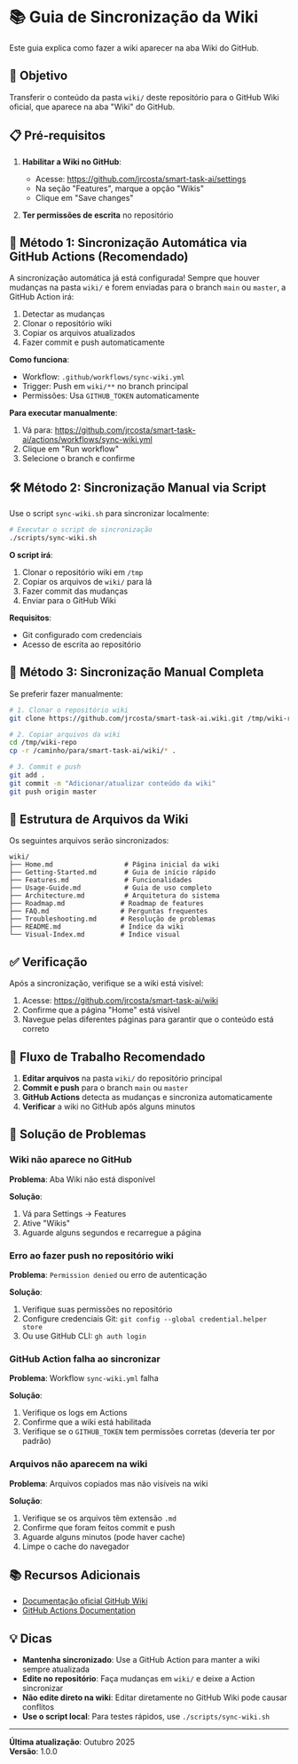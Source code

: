 # 📚 Guia de Sincronização da Wiki

Este guia explica como fazer a wiki aparecer na aba Wiki do GitHub.

## 🎯 Objetivo

Transferir o conteúdo da pasta `wiki/` deste repositório para o GitHub Wiki oficial, que aparece na aba "Wiki" do GitHub.

## 📋 Pré-requisitos

1. **Habilitar a Wiki no GitHub**:
   - Acesse: https://github.com/jrcosta/smart-task-ai/settings
   - Na seção "Features", marque a opção "Wikis"
   - Clique em "Save changes"

2. **Ter permissões de escrita** no repositório

## 🚀 Método 1: Sincronização Automática via GitHub Actions (Recomendado)

A sincronização automática já está configurada! Sempre que houver mudanças na pasta `wiki/` e forem enviadas para o branch `main` ou `master`, a GitHub Action irá:

1. Detectar as mudanças
2. Clonar o repositório wiki
3. Copiar os arquivos atualizados
4. Fazer commit e push automaticamente

**Como funciona**:
- Workflow: `.github/workflows/sync-wiki.yml`
- Trigger: Push em `wiki/**` no branch principal
- Permissões: Usa `GITHUB_TOKEN` automaticamente

**Para executar manualmente**:
1. Vá para: https://github.com/jrcosta/smart-task-ai/actions/workflows/sync-wiki.yml
2. Clique em "Run workflow"
3. Selecione o branch e confirme

## 🛠️ Método 2: Sincronização Manual via Script

Use o script `sync-wiki.sh` para sincronizar localmente:

```bash
# Executar o script de sincronização
./scripts/sync-wiki.sh
```

**O script irá**:
1. Clonar o repositório wiki em `/tmp`
2. Copiar os arquivos de `wiki/` para lá
3. Fazer commit das mudanças
4. Enviar para o GitHub Wiki

**Requisitos**:
- Git configurado com credenciais
- Acesso de escrita ao repositório

## 🔧 Método 3: Sincronização Manual Completa

Se preferir fazer manualmente:

```bash
# 1. Clonar o repositório wiki
git clone https://github.com/jrcosta/smart-task-ai.wiki.git /tmp/wiki-repo

# 2. Copiar arquivos da wiki
cd /tmp/wiki-repo
cp -r /caminho/para/smart-task-ai/wiki/* .

# 3. Commit e push
git add .
git commit -m "Adicionar/atualizar conteúdo da wiki"
git push origin master
```

## 📁 Estrutura de Arquivos da Wiki

Os seguintes arquivos serão sincronizados:

```
wiki/
├── Home.md                  # Página inicial da wiki
├── Getting-Started.md       # Guia de início rápido
├── Features.md              # Funcionalidades
├── Usage-Guide.md           # Guia de uso completo
├── Architecture.md          # Arquitetura do sistema
├── Roadmap.md              # Roadmap de features
├── FAQ.md                  # Perguntas frequentes
├── Troubleshooting.md      # Resolução de problemas
├── README.md               # Índice da wiki
└── Visual-Index.md         # Índice visual
```

## ✅ Verificação

Após a sincronização, verifique se a wiki está visível:

1. Acesse: https://github.com/jrcosta/smart-task-ai/wiki
2. Confirme que a página "Home" está visível
3. Navegue pelas diferentes páginas para garantir que o conteúdo está correto

## 🔄 Fluxo de Trabalho Recomendado

1. **Editar arquivos** na pasta `wiki/` do repositório principal
2. **Commit e push** para o branch `main` ou `master`
3. **GitHub Actions** detecta as mudanças e sincroniza automaticamente
4. **Verificar** a wiki no GitHub após alguns minutos

## 🐛 Solução de Problemas

### Wiki não aparece no GitHub

**Problema**: Aba Wiki não está disponível

**Solução**:
1. Vá para Settings → Features
2. Ative "Wikis"
3. Aguarde alguns segundos e recarregue a página

### Erro ao fazer push no repositório wiki

**Problema**: `Permission denied` ou erro de autenticação

**Solução**:
1. Verifique suas permissões no repositório
2. Configure credenciais Git: `git config --global credential.helper store`
3. Ou use GitHub CLI: `gh auth login`

### GitHub Action falha ao sincronizar

**Problema**: Workflow `sync-wiki.yml` falha

**Solução**:
1. Verifique os logs em Actions
2. Confirme que a wiki está habilitada
3. Verifique se o `GITHUB_TOKEN` tem permissões corretas (deveria ter por padrão)

### Arquivos não aparecem na wiki

**Problema**: Arquivos copiados mas não visíveis na wiki

**Solução**:
1. Verifique se os arquivos têm extensão `.md`
2. Confirme que foram feitos commit e push
3. Aguarde alguns minutos (pode haver cache)
4. Limpe o cache do navegador

## 📚 Recursos Adicionais

- [Documentação oficial GitHub Wiki](https://docs.github.com/en/communities/documenting-your-project-with-wikis)
- [GitHub Actions Documentation](https://docs.github.com/en/actions)

## 💡 Dicas

- **Mantenha sincronizado**: Use a GitHub Action para manter a wiki sempre atualizada
- **Edite no repositório**: Faça mudanças em `wiki/` e deixe a Action sincronizar
- **Não edite direto na wiki**: Editar diretamente no GitHub Wiki pode causar conflitos
- **Use o script local**: Para testes rápidos, use `./scripts/sync-wiki.sh`

---

**Última atualização**: Outubro 2025  
**Versão**: 1.0.0

